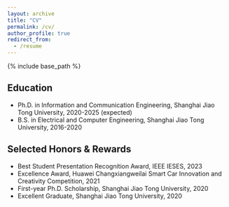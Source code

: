 ```yaml
---
layout: archive
title: "CV"
permalink: /cv/
author_profile: true
redirect_from:
  - /resume
---
```


{% include base_path %}

Education
-----
* Ph.D. in Information and Communication Engineering, Shanghai Jiao Tong University, 2020-2025 (expected)
* B.S. in Electrical and Computer Engineering, Shanghai Jiao Tong University, 2016-2020


Selected Honors & Rewards
-----
- Best Student Presentation Recognition Award, IEEE IESES, 2023
- Excellence Award, Huawei Changxiangweilai Smart Car Innovation and Creativity Competition, 2021
- First-year Ph.D. Scholarship, Shanghai Jiao Tong University, 2020
- Excellent Graduate, Shanghai Jiao Tong University, 2020
